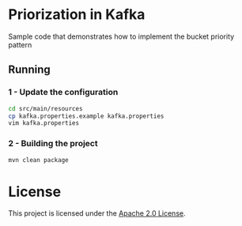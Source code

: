 # Priorization in Kafka
Sample code that demonstrates how to implement the bucket priority pattern

## Running

### 1 - Update the configuration

```bash
cd src/main/resources
cp kafka.properties.example kafka.properties
vim kafka.properties
```

### 2 - Building the project

```bash
mvn clean package
```

# License

This project is licensed under the [Apache 2.0 License](./LICENSE).